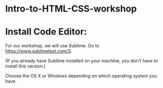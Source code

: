 # Intro-to-HTML-CSS-workshop

# Install Code Editor:
For our workshop, we will use Sublime. Go to https://www.sublimetext.com/3.

(If you already have Sublime installed on your machine, you don't have to install this version.)

Choose the OS X or Windows depending on which operating system you have. 
